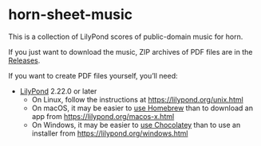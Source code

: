 # horn-sheet-music

This is a collection of LilyPond scores of public-domain music for horn.

If you just want to download the music, ZIP archives of PDF files are in the
[Releases](https://github.com/nwhetsell/horn-sheet-music/releases).

If you want to create PDF files yourself, you’ll need:

* [LilyPond](https://lilypond.org) 2.22.0 or later
  * On Linux, follow the instructions at https://lilypond.org/unix.html
  * On macOS, it may be easier to
  [use Homebrew](https://formulae.brew.sh/formula/lilypond) than to download an
  app from https://lilypond.org/macos-x.html
  * On Windows, it may be easier to
  [use Chocolatey](https://chocolatey.org/packages/lilypond) than to use
  an installer from https://lilypond.org/windows.html
